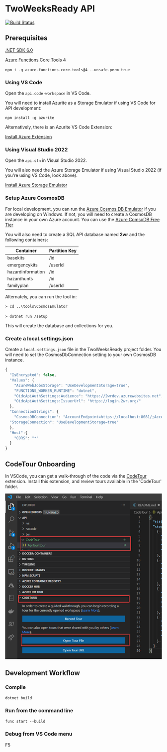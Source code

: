# TwoWeeksReady API

[![Build Status](https://github.com/HTBox/TwoWeeksReady/workflows/Api%20CI%2FCD/badge.svg)](https://github.com/HTBox/TwoWeeksReady/actions?query=workflow%3A"Api+CI%2FCD")

## Prerequisites

[.NET SDK 6.0](https://dotnet.microsoft.com/download)

[Azure Functions Core Tools 4](https://docs.microsoft.com/en-us/azure/azure-functions/functions-run-local?tabs=windows%2Ccsharp%2Cbash#install-the-azure-functions-core-tools)

  `npm i -g azure-functions-core-tools@4 --unsafe-perm true`

### Using VS Code

Open the `api.code-workspace` in VS Code.

You will need to install Azurite as a Storage Emulator if using VS Code for API development:

```console
npm install -g azurite
```

Alternatively, there is an Azurite VS Code Extension:

[Install Azure Extension](https://docs.microsoft.com/en-us/azure/storage/common/storage-use-azurite#install-and-run-the-azurite-visual-studio-code-extension)

### Using Visual Studio 2022

Open the `api.sln` in Visual Studio 2022. 

You will also need the Azure Storage Emulator if using Visual Studio 2022 (if you're using VS Code, look above).

[Install Azure Storage Emulator](https://docs.microsoft.com/en-us/azure/storage/common/storage-use-emulator?toc=/azure/storage/blobs/toc.json#get-the-storage-emulator)

### Setup Azure CosmosDB

For local development, you can run the [Azure Cosmos DB Emulator](https://docs.microsoft.com/azure/cosmos-db/local-emulator) if you are developing on Windows. If not, you will need to create a CosmosDB instance in your own Azure account. You can use the [Azure ComsoDB Free Tier](https://docs.microsoft.com/azure/cosmos-db/optimize-dev-test#azure-cosmos-db-free-tier)

You will also need to create a SQL API database named **2wr** and the following containers:

| Container | Partition Key |
|-----------|---------------|
| basekits  | /id           |
| emergencykits | /userId   |
| hazardinformation | /id |
| hazardhunts | /id |
| familyplan | /userId |

Alternately, you can run the tool in:

```
> cd ..\tools\CosmosEmulator

> dotnet run /setup
```

This will create the database and collections for you.

### Create a local.settings.json

Create a `local.settings.json` file in the TwoWeeksReady project folder. You will need to set the CosmosDbConnection setting to your own CosmosDB instance.

```Javascript
{
  "IsEncrypted": false,
  "Values": {
    "AzureWebJobsStorage": "UseDevelopmentStorage=true",
    "FUNCTIONS_WORKER_RUNTIME": "dotnet",
    "OidcApiAuthSettings:Audience": "https://2wrdev.azurewebsites.net",
    "OidcApiAuthSettings:IssuerUrl": "https://login.2wr.org/"
  },
  "ConnectionStrings": {
    "CosmosDBConnection": "AccountEndpoint=https://localhost:8081/;AccountKey=YOURLOCALACCOUNTKEY",
  "StorageConnection": "UseDevelopmentStorage=true"
  },
  "Host":{
    "CORS": "*"
  }
}
```

## CodeTour Onboarding

In VSCode, you can get a walk-through of the code via the [CodeTour](https://marketplace.visualstudio.com/items?itemName=vsls-contrib.codetour) extension. Install this extension, and review tours available in the 'CodeTour' folder.

![CodeTour API file and panel with the Open tour file selected.](../assets/images/codetour_api.png "CodeTour panel")

## Development Workflow

### Compile

``` console
dotnet build
```

### Run from the command line

``` console
func start --build
```

### Debug from VS Code menu

F5

